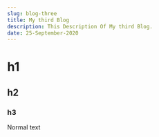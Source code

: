 ```yaml
---
slug: blog-three
title: My third Blog
description: This Description Of My third Blog.
date: 25-September-2020
---
```


# h1

## h2

### h3

Normal text
